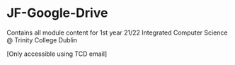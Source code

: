# JF-Google-Drive
Contains all module content for 1st year 21/22 Integrated Computer Science @ Trinity College Dublin

[Only accessible using TCD email]

